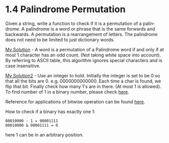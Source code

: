 # 1.4 Palindrome Permutation

Given a string, write a function to check if it is a permutation of a palin­drome. A palindrome is a word or phrase that is the same forwards and backwards. A permutation is a rearrangement of letters. The palindrome does not need to be limited to just dictionary words.

[My Solution](./palindromePermutation/mySolution.cpp) - A word is a permutation of a Palindrome word if and only if at most 1 character has an odd count. (Not taking white space into account). By referring to ASCII table, this algorithm ignores special characters and is case insensitive.


[My Solution2](./palindromePermutation/mySolution2.cpp) - Use an integer to hold. Initially the integer is set to be 0 so that all the bits are 0. e.g. 0000000000000. Each time a char is found, we flip that bit. Finally check how many 1's are in there. (At most 1 is allowed). To find number of 1 in a binary number, please check [here](https://www.geeksforgeeks.org/count-set-bits-in-an-integer/).

Reference for applications of bitwise operation can be found [here](https://stackoverflow.com/questions/47981/how-do-you-set-clear-and-toggle-a-single-bit).

How to check if a binary has exactly one 1:
```
00010000 - 1 = 00001111
00010000 & 00001111 = 0
```
here 1 can be in an arbitrary position.

